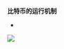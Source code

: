 **比特币的运行机制**

* 
![](http://img.mp.sohu.com/q_mini,c_zoom,w_640/upload/20170627/3380ec3320604c908154c580c10a84c0_th.jpg)

